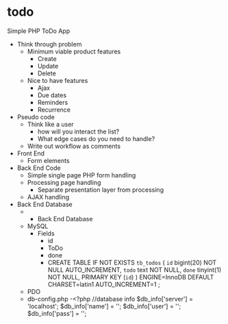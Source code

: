 # todo
Simple PHP ToDo App

- Think through problem
    - Minimum viable product features
        - Create
        - Update
        - Delete
    - Nice to have features
        - Ajax
        - Due dates
        - Reminders
        - Recurrence
- Pseudo code
    - Think like a user
        - how will you interact the list?
        - What edge cases do you need to handle?
    - Write out workflow as comments
- Front End
    - Form elements
- Back End Code
    - Simple single page PHP form handling
    - Processing page handling
        - Separate presentation layer from processing
    - AJAX handling
- Back End Database
    - - Back End Database
    - MySQL
        - Fields
            - id
            - ToDo
            - done
            - CREATE TABLE IF NOT EXISTS `tb_todos` (
              `id` bigint(20) NOT NULL AUTO_INCREMENT,
              `todo` text NOT NULL,
              `done` tinyint(1) NOT NULL,
              PRIMARY KEY (`id`)
            ) ENGINE=InnoDB DEFAULT CHARSET=latin1 AUTO_INCREMENT=1 ;
    - PDO
    - db-config.php
        -<?php
        //database info
        $db_info['server'] = 'localhost';
        $db_info['name'] = '';
        $db_info['user'] = '';
        $db_info['pass'] = '';
        
